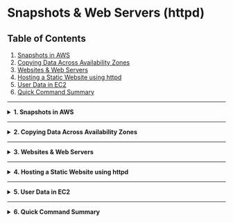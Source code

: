 # Snapshots & Web Servers (httpd)

## Table of Contents

1. [Snapshots in AWS](#1-snapshots-in-aws)
2. [Copying Data Across Availability Zones](#2-copying-data-across-availability-zones)
3. [Websites & Web Servers](#3-websites--web-servers)
4. [Hosting a Static Website using httpd](#4-hosting-a-static-website-using-httpd)
5. [User Data in EC2](#5-user-data-in-ec2)
6. [Quick Command Summary](#6-quick-command-summary)

---

<details>
<summary><strong>1. Snapshots in AWS</strong></summary>

### What is a Snapshot?

* Think of an **EBS Volume** (Elastic Block Store) as a **hard disk** attached to your EC2 instance.
* A **Snapshot** is like taking a **photograph/backup** of that disk at a specific moment in time.

### Key Points

* **Volumes are Zone-specific** → You can only attach a volume to an EC2 in the *same Availability Zone (AZ)*.
* **Snapshots are Region-specific** → A snapshot can be used anywhere within the same AWS Region.
* You can create a snapshot from a volume and then later **restore** it to create new volumes.

```
EBS Volume → Snapshot → New Volume
```

* Snapshots **cannot** be directly attached to an instance. They are only **templates**.
* Volumes created from snapshots **can** be attached to EC2.

### Why use Snapshots?

* **Backup:** Protect against accidental data loss.
* **Migration:** Move data between Availability Zones or Regions.
* **Disaster Recovery:** Keep a copy in another Region for emergencies.
* **Incremental Storage:** After the first full snapshot, AWS only saves *changed blocks*, saving cost.  

<img src="images/Snapshotworkflow.jpg" alt="workflow.png" width="550" height="225" />   
  
📌 In short → *Snapshots are the backup system for volumes in AWS.*

</details>

---

<details>
<summary><strong>2. Copying Data Across Availability Zones</strong></summary>

### Scenario

Suppose you have:

* An EC2 instance running in **us-east-1a** with some data on its volume.
* You want to move this data to a new EC2 instance in **us-east-1b**.

Since volumes are **zone-locked**, you can’t just detach and reattach across AZs.

### Solution

We use Snapshots as the bridge:

1. **Create a Snapshot** of the existing volume in `1a`.

   * This freezes the state of your volume.
2. **Create a new Volume** in `1b` from that snapshot.

   * AWS allows you to choose the AZ when restoring a snapshot.
3. **Attach** that new volume to the new EC2 in `1b`.

<img src="images/newvolume.png" alt="workflow.png" width="600" height="250" /> 

✅ This process is widely used for **migrating workloads between AZs** and **data replication**.

</details>

---

<details>
<summary><strong>3. Websites & Web Servers</strong></summary>

### What is a Website?

* A **website** is simply a collection of HTML pages that users can open in a browser.

**Types of Websites**:

1. **Static Website**

   * Same response for everyone.
   * Example: Portfolio page, simple company info site.

2. **Dynamic Website**

   * Response depends on the user.
   * Example: Gmail (shows your inbox), Facebook (shows your feed).

### What is a Web Server?

* A **web server** is a program/software that delivers web pages when requested by a browser.
* When you type a website URL, your browser sends a request → The web server responds with HTML content.

**Examples of Web Servers**:

* **Apache httpd** → Popular for static sites.
* **Apache Tomcat** → Used for Java-based web apps.
* **Nginx** → Lightweight, modern, used as reverse proxy + load balancer.

📌 Without a web server, your HTML files just sit on disk — no one can reach them.

</details>

---

<details>
<summary><strong>4. Hosting a Static Website using httpd</strong></summary>

### Step 1: Install httpd

```bash
sudo yum install httpd -y
```

This downloads and installs the Apache HTTP server package.

### Step 2: Start the httpd service

```bash
sudo service httpd start
```

This runs the server in the background, listening on **port 80** (default HTTP port).

### Step 3: Configure AWS Security Group

* Add an **Inbound Rule** for:

  * Port **80 (HTTP)** → To allow web traffic.
  * (Optional) Port **443 (HTTPS)** → If using SSL/TLS.

### Step 4: Navigate to the web directory

```bash
cd /var/www/html
pwd
#output
/var/www/html
```

This is the **default document root** for Apache.

### Step 5: Create your website file

```bash
sudo vi index.html
```

```html
<h1> Telusko DevOps Learning </h1>
```

### Step 6: Access your website

* Open browser → `http://<EC2-Public-IP>`
* You should see your `index.html` page served by Apache.

📌 This is the simplest way to host a static site on an EC2 instance.

</details>

---

<details>
<summary><strong>5. User Data in EC2</strong></summary>

### What is User Data?

* **User Data** is a script that runs **automatically when the EC2 instance is launched**.
* It executes only **once** at the first boot.
* This is useful for installing software, configuring services, and setting up a website **without manual login**.

---

### Step 1: Create an EC2 Instance

* While launching the instance, go to the **Advanced → User Data** section.
* Paste your startup script there.

---

### Step 2: Example User Data Script

```bash
#!/bin/bash
# Install Apache web server
sudo yum install httpd -y

# Go to the default website directory
cd /var/www/html

# Create a sample index.html file
echo "<h1>ATD Learning App – 1</h1>" > index.html

# Enable and start Apache service
sudo systemctl enable httpd
sudo systemctl start httpd
```

---

### Step 3: Verify

* After the EC2 instance is launched, copy its **Public IP**.

* Open a browser and go to:

  ```
  http://<EC2-Public-IP>
  ```

* You should see the message:

```html
<h1>ATD Learning App – 1</h1>
```

📌 This confirms that **User Data successfully automated the setup**.

</details>

---

<details>
<summary><strong>6. Quick Command Summary</strong></summary>

| Purpose                     | Command                                                                                                                                                                    |
| --------------------------- | -------------------------------------------------------------------------------------------------------------------------------------------------------------------------- |
| Create Snapshot             | `aws ec2 create-snapshot --volume-id <vol-id> --description "desc"`                                                                                                        |
| Create Volume from Snapshot | `aws ec2 create-volume --availability-zone <az> --snapshot-id <snap-id>`                                                                                                   |
| Attach Volume to EC2        | `aws ec2 attach-volume --volume-id <vol-id> --instance-id <id> --device /dev/xvdf`                                                                                         |
| Install Apache (httpd)      | `sudo yum install httpd -y`                                                                                                                                                |
| Start Apache service        | `sudo service httpd start`                                                                                                                                                 |
| Navigate to web dir         | `cd /var/www/html`                                                                                                                                                         |
| Create/Edit index.html      | `sudo vi index.html`                                                                                                                                                       |
| Launch EC2 with User Data   | `aws ec2 run-instances --image-id <ami-id> --instance-type t2.micro --key-name <key> --security-group-ids <sg-id> --subnet-id <subnet-id> --user-data file://user_data.sh` |

</details>